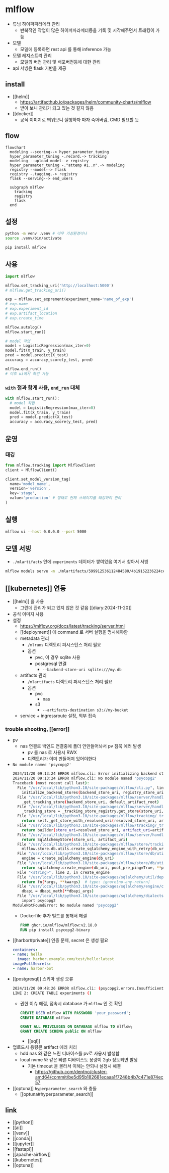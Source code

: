 # mlflow
- 튜닝 하이퍼파라메터 관리
  - 반복적인 작업이 많은 하이퍼파라메터등을 기록 및 시각해주면서 트래킹이 가능
- 모델
  - 모델에 등록하면 rest api 를 통해 inference 가능
- 모델 레지스트리 관리
  - 모델의 버전 관리 및 배포버전등에 대한 관리
- api 서빙은 flask 기반을 제공

## install
- [[helm]]
  + https://artifacthub.io/packages/helm/community-charts/mlflow
  - 받아 보니 관리가 되고 있는 것 같지 않음
- [[docker]]
  - 공식 이미지로 띄워보니 실행하자 마자 죽어버림, CMD 필요할 듯

## flow
```mermaid
flowchart
  modeling --scoring--> hyper_parameter_tuning
  hyper_parameter_tuning -.record.-> tracking
  modeling --upload model--> registry
  hyper_parameter_tuning -."attemp #1..n".-> modeling
  registry --model--> flask
  registry -.tagging.-> registry
  flask --serving--> end_users
  
  subgraph mlflow
    tracking
    registry
    flask
  end
```

## 설정
```sh 
python -m venv .venv # 아무 가상환경이나
source .venv/bin/activate

pip install mlflow
```

## 사용
```python
import mlflow

mlflow.set_tracking_uri('http://localhost:5000')
# mlflow.get_tracking_uri()

exp = mlflow.set_exprement(experiment_name='name_of_exp')
# exp.name
# exp.experiment_id
# exp.artifact_location
# exp.create_time

mlflow.autolog()
mlflow.start_run()

# model 작업
model = LogisticRegression(max_iter=0)
model.fit(X_train, y_train)
pred = model.predict(X_test)
accuracy = accuracy_score(y_test, pred)

mlflow.end_run()
# 이후 ui에서 확인 가능
```

### `with` 절과 함게 사용, `end_run` 대체
```python
with mlflow.start_run():
  # model 작업
  model = LogisticRegression(max_iter=0)
  model.fit(X_train, y_train)
  pred = model.predict(X_test)
  accuracy = accuracy_score(y_test, pred)
```

## 운영
### 태깅
```python 
from mlflow.tracking import MlflowClient
client = MlflowClient()

client.set_model_version_tag(
  name='model_name',
  version='version',
  key='stage',
  value='production' # 형태로 현재 스테이지를 태깅하여 관리
)
```

## 실행
```sh 
mlflow ui --host 0.0.0.0 --port 5000
```

## 모델 서빙
- `./mlartifacts` 안에 `experiments` 데이터가 쌓여있음 여기서 찾아서 서빙
```sh 
mlflow models serve -m ./mlartifacts/599912536112484580/4b19152236224ce08ef46ffd1b6e72d6/artifacts/model -p 5001 --no-conda 
```

## [[kubernetes]] 연동
- [[helm]] 을 사용
  - 그런데 관리가 되고 있지 않은 것 같음 [[diary:2024-11-20]]
- 공식 이미지 사용
- 설정
  + https://mlflow.org/docs/latest/tracking/server.html
  - [[deployment]] 에 command 로 서버 실행을 명시해야함
  - metadata 관리
    - `/mlruns` 디렉토리 퍼시스턴스 처리 필요
    - 옵션
      - pvc, 이 경우 sqlite 사용
      - postgresql 연결
        - `--backend-store-uri sqlite:///my.db` 
  - artifacts 관리
    - `/mlartifacts` 디렉토리 퍼시스턴스 처리 필요
    - 옵션
      - pvc
        - nas
      - s3
        - `--artifacts-destination s3://my-bucket`
  - service + ingressroute 설정, 외부 접속

### trouble shooting, [[error]]
- pv
  - nas 연결로 백엔드 연결중에 폴더 안만들어놔서 pv 침묵 에러 발생 
    - pv 를 nas 로 사용시 RWX
    -  디렉토리가 이미 만들어져 있어야한다
- `No module named 'psycopg2'`
  ```sh
  2024/11/20 09:13:24 ERROR mlflow.cli: Error initializing backend store
  2024/11/20 09:13:24 ERROR mlflow.cli: No module named 'psycopg2'
  Traceback (most recent call last):
    File "/usr/local/lib/python3.10/site-packages/mlflow/cli.py", line 426, in server
      initialize_backend_stores(backend_store_uri, registry_store_uri, default_artifact_root)
    File "/usr/local/lib/python3.10/site-packages/mlflow/server/handlers.py", line 369, in initialize_backend_stores
      _get_tracking_store(backend_store_uri, default_artifact_root)
    File "/usr/local/lib/python3.10/site-packages/mlflow/server/handlers.py", line 346, in _get_tracking_store
      _tracking_store = _tracking_store_registry.get_store(store_uri, artifact_root)
    File "/usr/local/lib/python3.10/site-packages/mlflow/tracking/_tracking_service/registry.py", line 45, in get_store
      return self._get_store_with_resolved_uri(resolved_store_uri, artifact_uri)
    File "/usr/local/lib/python3.10/site-packages/mlflow/tracking/_tracking_service/registry.py", line 56, in _get_store_with_resolved_uri
      return builder(store_uri=resolved_store_uri, artifact_uri=artifact_uri)
    File "/usr/local/lib/python3.10/site-packages/mlflow/server/handlers.py", line 167, in _get_sqlalchemy_store
      return SqlAlchemyStore(store_uri, artifact_uri)
    File "/usr/local/lib/python3.10/site-packages/mlflow/store/tracking/sqlalchemy_store.py", line 168, in __init__
      mlflow.store.db.utils.create_sqlalchemy_engine_with_retry(db_uri)
    File "/usr/local/lib/python3.10/site-packages/mlflow/store/db/utils.py", line 236, in create_sqlalchemy_engine_with_retry
      engine = create_sqlalchemy_engine(db_uri)
    File "/usr/local/lib/python3.10/site-packages/mlflow/store/db/utils.py", line 292, in create_sqlalchemy_engine
      return sqlalchemy.create_engine(db_uri, pool_pre_ping=True, **pool_kwargs)
    File "<string>", line 2, in create_engine
    File "/usr/local/lib/python3.10/site-packages/sqlalchemy/util/deprecations.py", line 281, in warned
      return fn(*args, **kwargs)  # type: ignore[no-any-return]
    File "/usr/local/lib/python3.10/site-packages/sqlalchemy/engine/create.py", line 599, in create_engine
      dbapi = dbapi_meth(**dbapi_args)
    File "/usr/local/lib/python3.10/site-packages/sqlalchemy/dialects/postgresql/psycopg2.py", line 690, in import_dbapi
      import psycopg2
  ModuleNotFoundError: No module named 'psycopg2'
  ```
  - Dockerfile 추가 빌드를 통해서 해결
    ```Dockerfile
    FROM ghcr.io/mlflow/mlflow:v2.18.0
    RUN pip install psycopg2-binary
    ```
- [[harbor#private]] 인증 문제, secret 은 생성 필요
  ```yaml
  containers:
  - name: hello
    image: harbor.example.com/test/hello:latest
  imagePullSecrets:
  - name: harbor-bot
  ```
- [[postgresql]] 스키마 생성 오류
  ```sh 
  2024/11/20 09:48:26 ERROR mlflow.cli: (psycopg2.errors.InsufficientPrivilege) permission denied for schema public
  LINE 2: CREATE TABLE experiments ()
  ```
  - 권한 이슈 해결, 접속시 database 가 `mlflow` 인 것 확인
    ```sql
    CREATE USER mlflow WITH PASSWORD 'your_password';
    CREATE DATABASE mlflow

    GRANT ALL PRIVILEGES ON DATABASE mlflow TO mlflow;
    GRANT CREATE SCHEMA public ON mlflow
    ```
    + [[sql]]
- 업로드시 용량큰 artifact 에러 처리
  - hdd nas 와 같은 느린 디바이스를 pv로 사용시 발생함
  - local nvme 와 같은 빠른 디바이스도 용량이 2gb 정도되면 발생
    - 기본 timeout 을 몰라서 이해는 안되나 설정시 해결
      + https://github.com/deptno/cluster-amd64/commit/be5d95b182681ecaaa1f7248b4b7c471e874ec57
- [[optuna]] `hyperparameter_search` 와 충돌
  + [[optuna#hyperparameter_search]]

## link
- [[python]]
- [[ai]]
- [[venv]]
- [[conda]]
- [[jupyter]]
- [[fastapi]]
- [[apache-airflow]]
- [[kubernetes]]
- [[optuna]]

